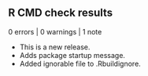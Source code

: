 ## R CMD check results

0 errors | 0 warnings | 1 note

* This is a new release.
* Adds package startup message.
* Added ignorable file to .Rbuildignore.
